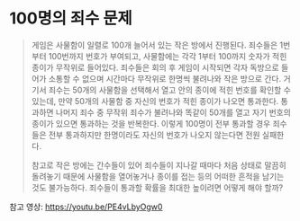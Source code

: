 # 100명의 죄수 문제

> 게임은 사물함이 일렬로 100개 늘어서 있는 작은 방에서 진행된다. 죄수들은 1번부터 100번까지 번호가 부여되고, 사물함에는 각각 1부터 100까지 숫자가 적힌 종이가 무작위로 들어있다. 죄수들은 회의 후 게임이 시작되면 각자 독방으로 들어가 소통할 수 없으며 시간마다 무작위로 한명씩 불려나와 작은 방으로 간다. 거기서 죄수는 50개의 사물함을 선택해서 열고 안의 종이에 적힌 번호를 확인할 수 있는데, 만약 50개의 사물함 중 자신의 번호가 적힌 종이가 나오면 통과한다. 통과하면 나머지 죄수 중 무작위 죄수가 불려나와 똑같이 50개를 열고 자기 번호의 종이가 있으면 통과하는 것을 반복한다. 이렇게 100명이 전부 통과할 경우 죄수들은 전부 통과하지만 한명이라도 자신의 번호가 나오지 않는다면 전원 실패한다.
>
> 참고로 작은 방에는 간수들이 있어 죄수들이 지나갈 때마다 처음 상태로 말끔히 돌려놓기 때문에 사물함을 열어놓거나 종이를 접는 등의 어떠한 흔적을 남기는 것도 불가능하다. 죄수들이 통과할 확률을 최대한 높이려면 어떻게 해야 할까?

참고 영상: https://youtu.be/PE4vLbyOgw0
